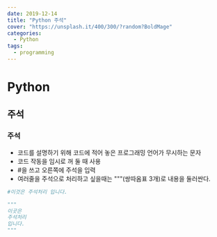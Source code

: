 ```yaml
---
date: 2019-12-14
title: "Python 주석"
cover: "https://unsplash.it/400/300/?random?BoldMage"
categories:
  - Python
tags:
  - programming
---
```


# Python

## 주석

### 주석

- 코드를 설명하기 위해 코드에 적어 놓은 프로그래밍 언어가 무시하는 문자
- 코드 작동을 임시로 꺼 둘 때 사용
- #을 쓰고 오른쪽에 주석을 입력
- 여러줄을 주석으로 처리하고 싶을때는 """(쌍따옴표 3개)로 내용을 둘러싼다.

```python
#이것은 주석처리 입니다.

"""
이곳은
주석처리
입니다.
"""
```
